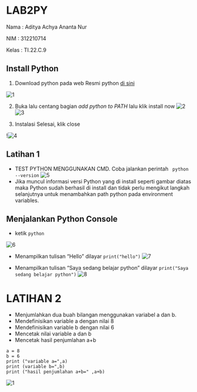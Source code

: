 # LAB2PY
Nama : Aditya Achya Ananta Nur

NIM : 312210714

Kelas : TI.22.C.9

## Install Python
1. Download python pada web Resmi python [di sini](https://python.org)

![1](https://user-images.githubusercontent.com/123864099/215330511-c2366a38-afae-429d-abf1-d11d6e1004a0.PNG)


2. Buka lalu centang bagian *add python to PATH* lalu klik install now
![2](https://user-images.githubusercontent.com/123864099/215330562-0ca758e4-ad21-4fef-8d26-1d52bfebadde.PNG)
![3](https://user-images.githubusercontent.com/123864099/215330577-1c67dbf4-97f1-4624-8232-28354b984c0e.PNG)



3. Instalasi Selesai, klik close

!![4](https://user-images.githubusercontent.com/123864099/215330616-8b2074f8-d089-4916-89d9-503ca8aef595.PNG)


## Latihan 1

* TEST PYTHON MENGGUNAKAN CMD. Coba jalankan perintah `` python --version``
![5](https://user-images.githubusercontent.com/123864099/215332308-7e477839-77be-4a47-adff-3f401b10b185.PNG)
* Jika muncul informasi versi Python yang di install seperti gambar diatas maka Python sudah berhasil di install dan tidak perlu mengikut langkah selanjutnya untuk menambahkan path python pada environment variables.

## Menjalankan Python Console
*  ketik `python`

  ![6](https://user-images.githubusercontent.com/123864099/215332364-df15d253-848a-49b1-a46d-e7e21096caac.PNG)

*  Menampilkan tulisan “Hello” dilayar
`print("hello")`
![7](https://user-images.githubusercontent.com/123864099/215332386-bed3b18d-6b7f-46ff-98ab-25d28f2a6f69.PNG)

* Menampilkan tulisan “Saya sedang belajar python” dilayar
`print("Saya sedang belajar python")`
![8](https://user-images.githubusercontent.com/123864099/215332396-c51d4fc2-4d56-49fe-a51f-d13493c6e3f5.PNG)


# LATIHAN 2
* Menjumlahkan dua buah bilangan menggunakan variabel a dan b.
* Mendefinisikan variable a dengan nilai 8
* Mendefinisikan variable b dengan nilai 6
* Mencetak nilai variable a dan b
*  Mencetak hasil penjumlahan a+b

```
a = 8
b = 6
print ("variable a=",a)
print (variable b=",b)
print ("hasil penjumlahan a+b=" ,a+b) 
```
![1](https://user-images.githubusercontent.com/123864099/215332898-9c1fe3cb-24e4-4322-bf88-6f70485efe22.PNG)
